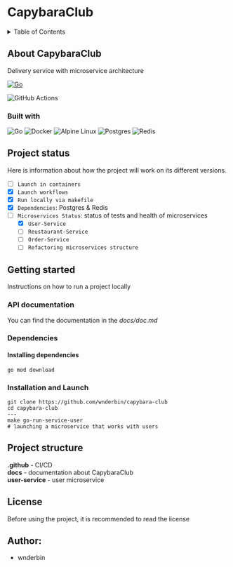 # CapybaraClub


<details>
  <summary>Table of Contents</summary>
  <ol>
    <li>
      <a href="#about-capybaraclub">About CapybaraClub</a>
      <ul>
        <li><a href="#built-with">Built With</a></li>
      </ul>
    </li>
    <li><a href="#project-status">Project status</a></li>
    <li>
      <a href="#getting-started">Getting Started</a>
      <ul>
        <li><a href="#api-documentation">API documentation</a></li>
        <li><a href="#dependencies">Dependencies</a></li>
        <li><a href="#installation-and-launch">Installation & Launch</a></li>
      </ul>
    </li>
    <li><a href="#project-structure">Project structure</a></li>
    <li><a href="#license">License</a></li>
    <li><a href="#author">Author</a></li>
  </ol>
</details>

## About CapybaraClub

Delivery service with microservice architecture

[![Go](https://github.com/wnderbin/capybara-club/actions/workflows/go.yml/badge.svg?branch=main)](https://github.com/wnderbin/capybara-club/actions/workflows/go.yml)

![GitHub Actions](https://img.shields.io/badge/github%20actions-%232671E5.svg?style=for-the-badge&logo=githubactions&logoColor=white)

### Built with


![Go](https://img.shields.io/badge/go-%2300ADD8.svg?style=for-the-badge&logo=go&logoColor=white)
![Docker](https://img.shields.io/badge/docker-%230db7ed.svg?style=for-the-badge&logo=docker&logoColor=white)
![Alpine Linux](https://img.shields.io/badge/Alpine_Linux-%230D597F.svg?style=for-the-badge&logo=alpine-linux&logoColor=white)
![Postgres](https://img.shields.io/badge/postgres-%23316192.svg?style=for-the-badge&logo=postgresql&logoColor=white)
![Redis](https://img.shields.io/badge/redis-%23DD0031.svg?style=for-the-badge&logo=redis&logoColor=white)

## Project status

Here is information about how the project will work on its different versions.


- [ ] `Launch in containers`
- [X] `Launch workflows`
- [X] `Run locally via makefile`
- [X] `Dependencies`: Postgres & Redis
- [ ] `Microservices Status`: status of tests and health of microservices
  - [X] `User-Service`
  - [ ] `Reustaurant-Service`
  - [ ] `Order-Service`
  - [ ] `Refactoring microservices structure`

## Getting started

Instructions on how to run a project locally

### API documentation

You can find the documentation in the *docs/doc.md*

### Dependencies

#### Installing dependencies

```
go mod download
```


### Installation and Launch

```
git clone https://github.com/wnderbin/capybara-club
cd capybara-club
---
make go-run-service-user 
# launching a microservice that works with users
```

## Project structure

**.github** - CI/CD \
**docs** - documentation about CapybaraClub \
**user-service** - user microservice

## License
Before using the project, it is recommended to read the license

## Author:
* wnderbin

